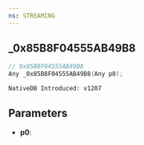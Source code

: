 ```yaml
---
ns: STREAMING
---
```

## _0x85B8F04555AB49B8

```c
// 0x85B8F04555AB49B8
Any _0x85B8F04555AB49B8(Any p0);
```

```
NativeDB Introduced: v1207
```

## Parameters
* **p0**:
